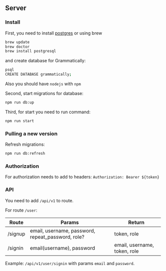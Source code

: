 ## Server 

### Install
First, you need to install [postgres](https://www.postgresql.org/download/) or using brew
```sh
brew update
brew doctor
brew install postgresql
```

and create database for Grammatically:

```sh
psql
CREATE DATABASE grammatically;
```

Also you should have `nodejs` with `npm`

Second, start migrations for database:
```sh
npm run db:up
```

Third, for start you need to run command:
```sh
npm run start
```


### Pulling a new version
Refresh migrations:
```sh
npm run db:refresh
```



### Authorization
For authorization needs to add to headers:
`Authorization: Bearer ${token}`



### API
You need to add `/api/v1` to route.

For route `/user`:

Route   | Params                                               | Return
--------|------------------------------------------------------|------------------------
/signup | email, username, password, repeat_password, role?    | token, role
/signin | email(username), password                            | email, username, token, role


Example: `/api/v1/user/signin` with params `email` and `password`.


